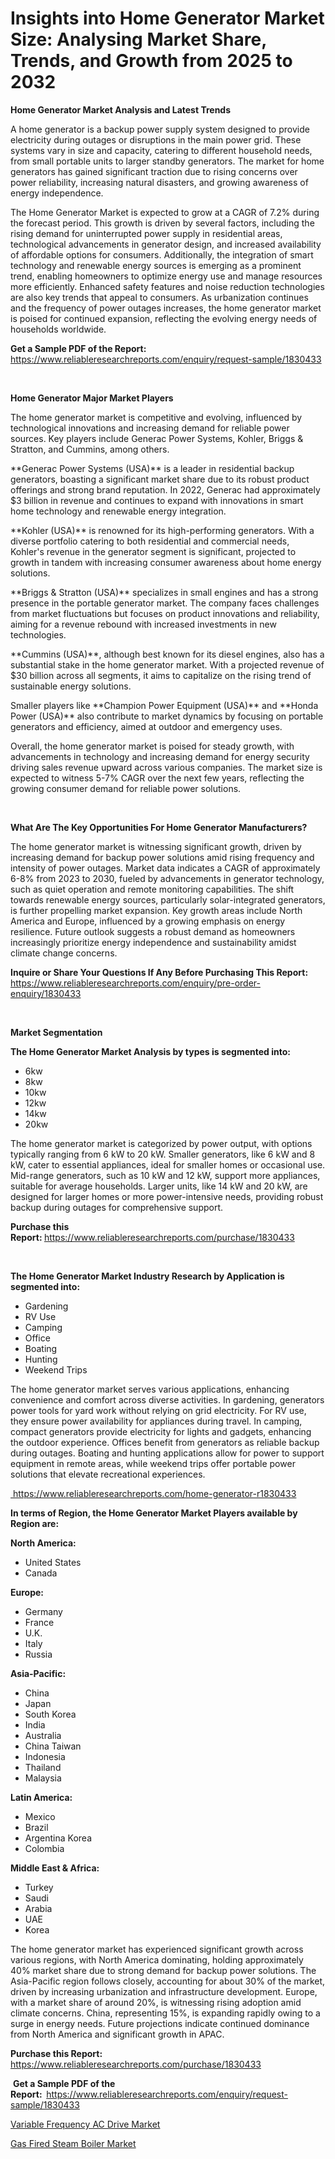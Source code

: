 <p><h1>Insights into Home Generator Market Size: Analysing Market Share, Trends, and Growth from 2025 to 2032</h1></p><p><strong>Home Generator Market Analysis and Latest Trends</strong></p>
<p><p>A home generator is a backup power supply system designed to provide electricity during outages or disruptions in the main power grid. These systems vary in size and capacity, catering to different household needs, from small portable units to larger standby generators. The market for home generators has gained significant traction due to rising concerns over power reliability, increasing natural disasters, and growing awareness of energy independence.</p><p>The Home Generator Market is expected to grow at a CAGR of 7.2% during the forecast period. This growth is driven by several factors, including the rising demand for uninterrupted power supply in residential areas, technological advancements in generator design, and increased availability of affordable options for consumers. Additionally, the integration of smart technology and renewable energy sources is emerging as a prominent trend, enabling homeowners to optimize energy use and manage resources more efficiently. Enhanced safety features and noise reduction technologies are also key trends that appeal to consumers. As urbanization continues and the frequency of power outages increases, the home generator market is poised for continued expansion, reflecting the evolving energy needs of households worldwide.</p></p>
<p><strong>Get a Sample PDF of the Report:&nbsp;</strong> <a href="https://www.reliableresearchreports.com/enquiry/request-sample/1830433?utm_campaign=13&utm_medium=2&utm_source=Github&utm_content=ia&utm_term=10042025&utm_id=home-generator">https://www.reliableresearchreports.com/enquiry/request-sample/1830433</a></p>
<p>&nbsp;</p>
<p><strong>Home Generator Major Market Players</strong></p>
<p><p>The home generator market is competitive and evolving, influenced by technological innovations and increasing demand for reliable power sources. Key players include Generac Power Systems, Kohler, Briggs & Stratton, and Cummins, among others.</p><p>**Generac Power Systems (USA)** is a leader in residential backup generators, boasting a significant market share due to its robust product offerings and strong brand reputation. In 2022, Generac had approximately $3 billion in revenue and continues to expand with innovations in smart home technology and renewable energy integration.</p><p>**Kohler (USA)** is renowned for its high-performing generators. With a diverse portfolio catering to both residential and commercial needs, Kohler's revenue in the generator segment is significant, projected to growth in tandem with increasing consumer awareness about home energy solutions. </p><p>**Briggs & Stratton (USA)** specializes in small engines and has a strong presence in the portable generator market. The company faces challenges from market fluctuations but focuses on product innovations and reliability, aiming for a revenue rebound with increased investments in new technologies.</p><p>**Cummins (USA)**, although best known for its diesel engines, also has a substantial stake in the home generator market. With a projected revenue of $30 billion across all segments, it aims to capitalize on the rising trend of sustainable energy solutions.</p><p>Smaller players like **Champion Power Equipment (USA)** and **Honda Power (USA)** also contribute to market dynamics by focusing on portable generators and efficiency, aimed at outdoor and emergency uses.</p><p>Overall, the home generator market is poised for steady growth, with advancements in technology and increasing demand for energy security driving sales revenue upward across various companies. The market size is expected to witness 5-7% CAGR over the next few years, reflecting the growing consumer demand for reliable power solutions.</p></p>
<p>&nbsp;</p>
<p><strong>What Are The Key Opportunities For Home Generator Manufacturers?</strong></p>
<p><p>The home generator market is witnessing significant growth, driven by increasing demand for backup power solutions amid rising frequency and intensity of power outages. Market data indicates a CAGR of approximately 6-8% from 2023 to 2030, fueled by advancements in generator technology, such as quiet operation and remote monitoring capabilities. The shift towards renewable energy sources, particularly solar-integrated generators, is further propelling market expansion. Key growth areas include North America and Europe, influenced by a growing emphasis on energy resilience. Future outlook suggests a robust demand as homeowners increasingly prioritize energy independence and sustainability amidst climate change concerns.</p></p>
<p><strong>Inquire or Share Your Questions If Any Before Purchasing This Report:</strong> <a href="https://www.reliableresearchreports.com/enquiry/pre-order-enquiry/1830433?utm_campaign=13&utm_medium=2&utm_source=Github&utm_content=ia&utm_term=10042025&utm_id=home-generator">https://www.reliableresearchreports.com/enquiry/pre-order-enquiry/1830433</a></p>
<p>&nbsp;</p>
<p><strong>Market Segmentation</strong></p>
<p><strong>The Home Generator Market Analysis by types is segmented into:</strong></p>
<p><ul><li>6kw</li><li>8kw</li><li>10kw</li><li>12kw</li><li>14kw</li><li>20kw</li></ul></p>
<p><p>The home generator market is categorized by power output, with options typically ranging from 6 kW to 20 kW. Smaller generators, like 6 kW and 8 kW, cater to essential appliances, ideal for smaller homes or occasional use. Mid-range generators, such as 10 kW and 12 kW, support more appliances, suitable for average households. Larger units, like 14 kW and 20 kW, are designed for larger homes or more power-intensive needs, providing robust backup during outages for comprehensive support.</p></p>
<p><strong>Purchase this Report:&nbsp;</strong><a href="https://www.reliableresearchreports.com/purchase/1830433?utm_campaign=13&utm_medium=2&utm_source=Github&utm_content=ia&utm_term=10042025&utm_id=home-generator">https://www.reliableresearchreports.com/purchase/1830433</a></p>
<p>&nbsp;</p>
<p><strong>The Home Generator Market Industry Research by Application is segmented into:</strong></p>
<p><ul><li>Gardening</li><li>RV Use</li><li>Camping</li><li>Office</li><li>Boating</li><li>Hunting</li><li>Weekend Trips</li></ul></p>
<p><p>The home generator market serves various applications, enhancing convenience and comfort across diverse activities. In gardening, generators power tools for yard work without relying on grid electricity. For RV use, they ensure power availability for appliances during travel. In camping, compact generators provide electricity for lights and gadgets, enhancing the outdoor experience. Offices benefit from generators as reliable backup during outages. Boating and hunting applications allow for power to support equipment in remote areas, while weekend trips offer portable power solutions that elevate recreational experiences.</p></p>
<p><a href="https://www.reliableresearchreports.com/home-generator-r1830433?utm_campaign=13&utm_medium=2&utm_source=Github&utm_content=ia&utm_term=10042025&utm_id=home-generator">&nbsp;https://www.reliableresearchreports.com/home-generator-r1830433</a></p>
<p><strong>In terms of Region, the Home Generator Market Players available by Region are:</strong></p>
<p>
    <p> <strong> North America: </strong>
        <ul>
            <li>United States</li>
            <li>Canada</li>
        </ul>
        </p> 
    <p> <strong> Europe: </strong>
        <ul>
            <li>Germany</li>
            <li>France</li>
            <li>U.K.</li>
            <li>Italy</li>
            <li>Russia</li>
        </ul>
        </p> 
    <p> <strong> Asia-Pacific: </strong>
        <ul>
            <li>China</li>
            <li>Japan</li>
            <li>South Korea</li>
            <li>India</li>
            <li>Australia</li>
            <li>China Taiwan</li>
            <li>Indonesia</li>
            <li>Thailand</li>
            <li>Malaysia</li>
        </ul>
        </p> 
    <p> <strong> Latin America: </strong>
        <ul>
            <li>Mexico</li>
            <li>Brazil</li>
            <li>Argentina Korea</li>
            <li>Colombia</li>
        </ul>
        </p> 
    <p> <strong> Middle East & Africa: </strong>
        <ul>
            <li>Turkey</li>
            <li>Saudi</li>
            <li>Arabia</li>
            <li>UAE</li>
            <li>Korea</li>
        </ul>
    </p>
    </p>
<p><p>The home generator market has experienced significant growth across various regions, with North America dominating, holding approximately 40% market share due to strong demand for backup power solutions. The Asia-Pacific region follows closely, accounting for about 30% of the market, driven by increasing urbanization and infrastructure development. Europe, with a market share of around 20%, is witnessing rising adoption amid climate concerns. China, representing 15%, is expanding rapidly owing to a surge in energy needs. Future projections indicate continued dominance from North America and significant growth in APAC.</p></p>
<p><strong>Purchase this Report: </strong><a href="https://www.reliableresearchreports.com/purchase/1830433?utm_campaign=13&utm_medium=2&utm_source=Github&utm_content=ia&utm_term=10042025&utm_id=home-generator">https://www.reliableresearchreports.com/purchase/1830433</a></p>
<p>&nbsp;<strong>Get a Sample PDF of the Report:&nbsp;&nbsp;</strong><a href="https://www.reliableresearchreports.com/enquiry/request-sample/1830433?utm_campaign=13&utm_medium=2&utm_source=Github&utm_content=ia&utm_term=10042025&utm_id=home-generator">https://www.reliableresearchreports.com/enquiry/request-sample/1830433</a></p>
<p><strong></strong></p>
<p><p><a href="https://github.com/gullattedenna/Market-Research-Report-List-1/blob/main/variable-frequency-ac-drive-market.md?utm_campaign=13&utm_medium=2&utm_source=Github&utm_content=ia&utm_term=10042025&utm_id=home-generator">Variable Frequency AC Drive Market</a></p><p><a href="https://github.com/AshrafKhan865/Market-Research-Report-List-2/blob/main/gas-fired-steam-boiler-market.md?utm_campaign=13&utm_medium=2&utm_source=Github&utm_content=ia&utm_term=10042025&utm_id=home-generator">Gas Fired Steam Boiler Market</a></p></p>